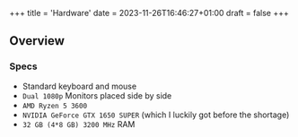 +++
title = 'Hardware'
date = 2023-11-26T16:46:27+01:00
draft = false
+++
## Overview
### Specs

- Standard keyboard and mouse
- `Dual 1080p` Monitors placed side by side
- `AMD Ryzen 5 3600`
- `NVIDIA GeForce GTX 1650 SUPER` (which I luckily got before the shortage)
- `32 GB (4*8 GB) 3200 MHz` RAM